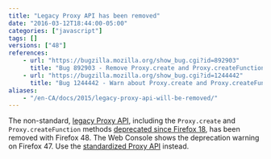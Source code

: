 ```yaml
---
title: "Legacy Proxy API has been removed"
date: "2016-03-12T18:44:00-05:00"
categories: ["javascript"]
tags: []
versions: ["48"]
references:
    - url: "https://bugzilla.mozilla.org/show_bug.cgi?id=892903"
      title: "Bug 892903 - Remove Proxy.create and Proxy.createFunction"
    - url: "https://bugzilla.mozilla.org/show_bug.cgi?id=1244442"
      title: "Bug 1244442 - Warn about Proxy.create and Proxy.createFunction"
aliases:
    - "/en-CA/docs/2015/legacy-proxy-api-will-be-removed/"
---
```

The non-standard, [legacy Proxy API](https://developer.mozilla.org/docs/Archive/Web/Old_Proxy_API), including the `Proxy.create` and `Proxy.createFunction` methods [deprecated since Firefox 18](https://www.fxsitecompat.com/en-CA/docs/2012/proxy-api-has-been-updated-for-the-new-spec/), has been removed with Firefox 48. The Web Console shows the deprecation warning on Firefox 47. Use the [standardized Proxy API](https://developer.mozilla.org/docs/Web/JavaScript/Reference/Global_Objects/Proxy) instead.
